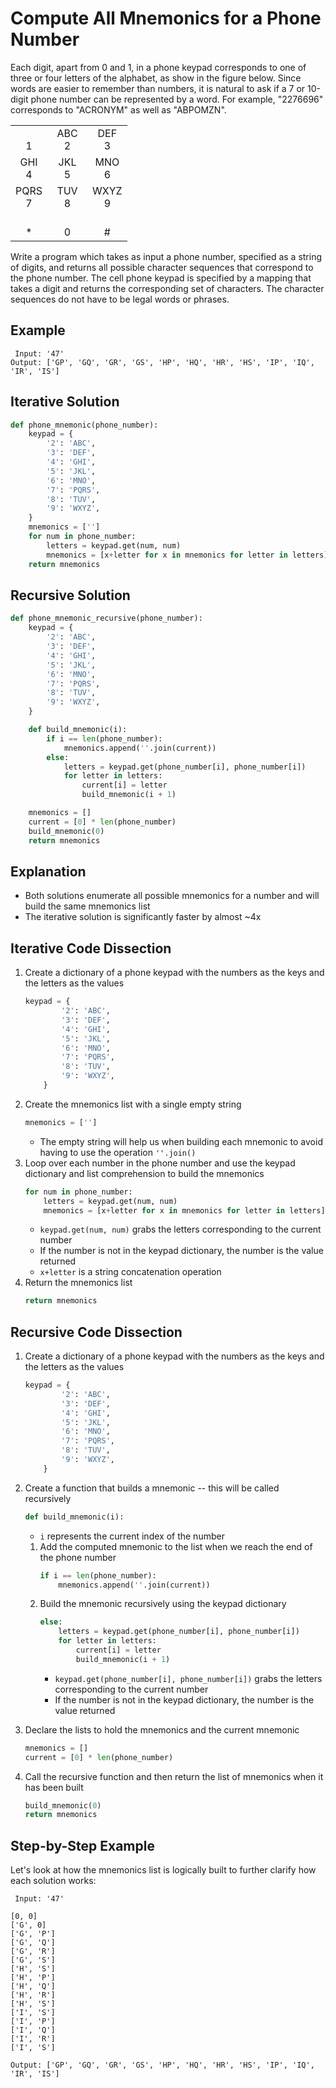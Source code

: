 # Compute All Mnemonics for a Phone Number
Each digit, apart from 0 and 1, in a phone keypad corresponds to one of three or four letters of the alphabet, as show in the figure below. Since words are easier to remember than numbers, it is natural to ask if a 7 or 10-digit phone number can be represented by a word. For example, "2276696" corresponds to "ACRONYM" as well as "ABPOMZN".

<table align='center'>
    <tr>
        <td align='center'></br>1</td>
        <td align='center'>ABC</br>2</td>
        <td align='center'>DEF</br>3</td>
    </tr>
    <tr>
        <td align='center'>GHI</br>4</td>
        <td align='center'>JKL</br>5</td>
        <td align='center'>MNO</br>6</td>
    </tr>
    <tr>
        <td align='center'>PQRS</br>7</td>
        <td align='center'>TUV</br>8</td>
        <td align='center'>WXYZ</br>9</td>
    </tr>
    <tr>
        <td align='center'></br>*</td>
        <td align='center'>&emsp;&emsp;&emsp;</br>0</td>
        <td align='center'></br>#</td>
    </tr>
</table>

Write a program which takes as input a phone number, specified as a string of digits, and returns all possible character sequences that correspond to the phone number. The cell phone keypad is specified by a mapping that takes a digit and returns the corresponding set of characters. The character sequences do not have to be legal words or phrases.
  
## Example
```
 Input: '47'
Output: ['GP', 'GQ', 'GR', 'GS', 'HP', 'HQ', 'HR', 'HS', 'IP', 'IQ', 'IR', 'IS']
```
  
## Iterative Solution
```python
def phone_mnemonic(phone_number):
    keypad = {
        '2': 'ABC',
        '3': 'DEF',
        '4': 'GHI',
        '5': 'JKL',
        '6': 'MNO',
        '7': 'PQRS',
        '8': 'TUV',
        '9': 'WXYZ',
    }
    mnemonics = ['']
    for num in phone_number:
        letters = keypad.get(num, num)
        mnemonics = [x+letter for x in mnemonics for letter in letters]
    return mnemonics
```
  
## Recursive Solution
```python
def phone_mnemonic_recursive(phone_number):
    keypad = {
        '2': 'ABC',
        '3': 'DEF',
        '4': 'GHI',
        '5': 'JKL',
        '6': 'MNO',
        '7': 'PQRS',
        '8': 'TUV',
        '9': 'WXYZ',
    }

    def build_mnemonic(i):
        if i == len(phone_number):
            mnemonics.append(''.join(current))
        else:
            letters = keypad.get(phone_number[i], phone_number[i])
            for letter in letters:
                current[i] = letter
                build_mnemonic(i + 1)

    mnemonics = []
    current = [0] * len(phone_number)
    build_mnemonic(0)
    return mnemonics
```
  
## Explanation
* Both solutions enumerate all possible mnemonics for a number and will build the same mnemonics list
* The iterative solution is significantly faster by almost ~4x
  
## Iterative Code Dissection
1. Create a dictionary of a phone keypad with the numbers as the keys and the letters as the values
    ```python
    keypad = {
            '2': 'ABC',
            '3': 'DEF',
            '4': 'GHI',
            '5': 'JKL',
            '6': 'MNO',
            '7': 'PQRS',
            '8': 'TUV',
            '9': 'WXYZ',
        }
    ```
2. Create the mnemonics list with a single empty string
    ```python
    mnemonics = ['']
    ```
    * The empty string will help us when building each mnemonic to avoid having to use the operation ```''.join()```
3. Loop over each number in the phone number and use the keypad dictionary and list comprehension to build the mnemonics
    ```python
    for num in phone_number:
        letters = keypad.get(num, num)
        mnemonics = [x+letter for x in mnemonics for letter in letters]
    ```
    * ```keypad.get(num, num)``` grabs the letters corresponding to the current number
    * If the number is not in the keypad dictionary, the number is the value returned
    * ```x+letter``` is a string concatenation operation
4. Return the mnemonics list
    ```python
    return mnemonics
    ```
  
## Recursive Code Dissection
1. Create a dictionary of a phone keypad with the numbers as the keys and the letters as the values
    ```python
    keypad = {
            '2': 'ABC',
            '3': 'DEF',
            '4': 'GHI',
            '5': 'JKL',
            '6': 'MNO',
            '7': 'PQRS',
            '8': 'TUV',
            '9': 'WXYZ',
        }
    ```
2. Create a function that builds a mnemonic -- this will be called recursively
    ```python
    def build_mnemonic(i):
    ```
    * ```i``` represents the current index of the number

    1. Add the computed mnemonic to the list when we reach the end of the phone number
        ```python
        if i == len(phone_number):
            mnemonics.append(''.join(current))
        ```
    2. Build the mnemonic recursively using the keypad dictionary
        ```python
        else:
            letters = keypad.get(phone_number[i], phone_number[i])
            for letter in letters:
                current[i] = letter
                build_mnemonic(i + 1)
        ```
        * ```keypad.get(phone_number[i], phone_number[i])``` grabs the letters corresponding to the current number
        * If the number is not in the keypad dictionary, the number is the value returned
3. Declare the lists to hold the mnemonics and the current mnemonic
    ```python
    mnemonics = []
    current = [0] * len(phone_number)
    ```
4. Call the recursive function and then return the list of mnemonics when it has been built
    ```python
    build_mnemonic(0)
    return mnemonics
    ```
  
## Step-by-Step Example
Let's look at how the mnemonics list is logically built to further clarify how each solution works:
```
 Input: '47'

[0, 0]
['G', 0]
['G', 'P']
['G', 'Q']
['G', 'R']
['G', 'S']
['H', 'S']
['H', 'P']
['H', 'Q']
['H', 'R']
['H', 'S']
['I', 'S']
['I', 'P']
['I', 'Q']
['I', 'R']
['I', 'S']

Output: ['GP', 'GQ', 'GR', 'GS', 'HP', 'HQ', 'HR', 'HS', 'IP', 'IQ', 'IR', 'IS']
```
